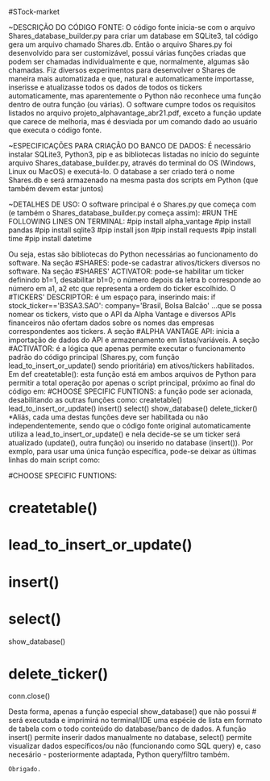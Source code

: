 #STock-market


~DESCRIÇÃO DO CÓDIGO FONTE:
  O código fonte inicia-se com o arquivo Shares_database_builder.py para criar um database em SQLite3, tal código gera um arquivo chamado Shares.db.
Então o arquivo Shares.py foi desenvolvido para ser customizável, possui várias funções criadas que podem ser chamadas individualmente e que, normalmente, algumas são chamadas.
Fiz diversos experimentos para desenvolver o Shares de maneira mais automatizada e que, natural e automaticamente importasse, inserisse e atualizasse todos os dados de todos os tickers automaticamente, mas aparentemente o Python não reconhece uma função dentro de outra função (ou várias). O software cumpre todos os requisitos listados no arquivo projeto_alphavantage_abr21.pdf, exceto a função update que carece de melhoria, mas é desviada por um comando dado ao usuário que executa o código fonte.

~ESPECIFICAÇÕES PARA CRIAÇÃO DO BANCO DE DADOS:
  É necessário instalar SQLite3, Python3, pip e as bibliotecas listadas no início do seguinte arquivo Shares_database_builder.py, através do terminal do OS (Windows, Linux ou MacOS) e executá-lo.
O database a ser criado terá o nome Shares.db e será armazenado na mesma pasta dos scripts em Python (que também devem estar juntos)

~DETALHES DE USO:
  O software principal é o Shares.py que começa com (e também o Shares_database_builder.py começa assim):
#RUN THE FOLLOWING LINES ON TERMINAL:
#pip install alpha_vantage
#pip install pandas
#pip install sqlite3
#pip install json
#pip install requests
#pip install time
#pip install datetime

  Ou seja, estas são bibliotecas do Python necessárias ao funcionamento do software.
Na seção #SHARES: pode-se cadastrar ativos/tickers diversos no software.
Na seção #SHARES' ACTIVATOR: pode-se habilitar um ticker definindo b1=1, desabilitar b1=0; o número depois da letra b corresponde ao número em a1, a2 etc que representa a ordem do ticker escolhido.
O #TICKERS' DESCRIPTOR: é um espaço para, inserindo mais:
	if stock_ticker=='B3SA3.SAO':
		company='Brasil, Bolsa Balcão'
...que se possa nomear os tickers, visto que o API da Alpha Vantage e diversos APIs financeiros não ofertam dados sobre os nomes das empresas correspondentes aos tickers.
  A seção #ALPHA VANTAGE API: inicia a importação de dados do API e armazenamento em listas/variáveis.
A seção #ACTIVATOR: é a lógica que apenas permite executar o funcionamento padrão do código principal (Shares.py, com função lead_to_insert_or_update() sendo prioritária) em ativos/tickers habilitados.
Em def createtable(): esta função está em ambos arquivos de Python para permitir a total operação por apenas o script principal, próximo ao final do código em:
#CHOOSE SPECIFIC FUNTIONS: a função pode ser acionada, desabilitando as outras funções como:
createtable()
lead_to_insert_or_update()
insert()
select()
show_database()
delete_ticker()
*Aliás, cada uma destas funções deve ser habilitada ou não independentemente, sendo que o código fonte original automaticamente utiliza a lead_to_insert_or_update() e nela decide-se se um ticker será atualizado (update(), outra função) ou inserido no database (insert()).
Por exmplo, para usar uma única função específica, pode-se deixar as últimas linhas do main script como:

#CHOOSE SPECIFIC FUNTIONS:

# createtable()
# lead_to_insert_or_update()
# insert()
# select()
show_database()
# delete_ticker()

conn.close()

  Desta forma, apenas a função especial show_database() que não possui # será executada e imprimirá no terminal/IDE uma espécie de lista em formato de tabela com o todo conteúdo do database/banco de dados.
A função insert() permite inserir dados manualmente no database, select() permite visualizar dados específicos/ou não (funcionando como SQL query) e, caso necesário - posteriormente adaptada, Python query/filtro também.

	Obrigado.
